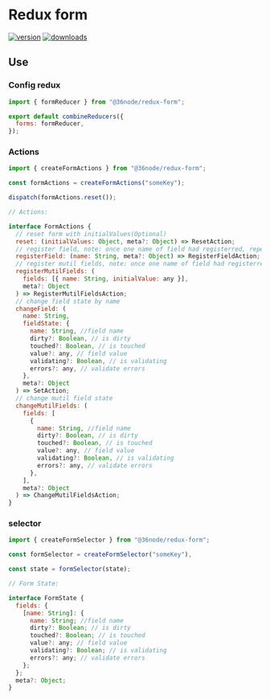 # Redux form

[![version][0]][1] [![downloads][2]][3]

## Use

### Config redux

```js
import { formReducer } from "@36node/redux-form";

export default combineReducers({
  forms: formReducer,
});
```

### Actions

```js
import { createFormActions } from "@36node/redux-form";

const formActions = createFormActions("someKey");

dispatch(formActions.reset());

// Actions:

interface FormActions {
  // reset form with initialValues(Optional)
  reset: (initialValues: Object, meta?: Object) => ResetAction;
  // register field, note: once one name of field had registerred, repeat register action will be no effect
  registerField: (name: String, meta?: Object) => RegisterFieldAction;
  // register mutil fields, note: once one name of field had registerred, repeat register action will be no effect
  registerMutilFields: (
    fields: [{ name: String, initialValue: any }],
    meta?: Object
  ) => RegisterMutilFieldsAction;
  // change field state by name
  changeField: (
    name: String,
    fieldState: {
      name: String, //field name
      dirty?: Boolean, // is dirty
      touched?: Boolean, // is touched
      value?: any, // field value
      validating?: Boolean, // is validating
      errors?: any, // validate errors
    },
    meta?: Object
  ) => SetAction;
  // change mutil field state
  changeMutilFields: (
    fields: [
      {
        name: String, //field name
        dirty?: Boolean, // is dirty
        touched?: Boolean, // is touched
        value?: any, // field value
        validating?: Boolean, // is validating
        errors?: any, // validate errors
      },
    ],
    meta?: Object
  ) => ChangeMutilFieldsAction;
}
```

### selector

```js
import { createFormSelector } from "@36node/redux-form";

const formSelector = createFormSelector("someKey"),

const state = formSelector(state);

// Form State:

interface FormState {
  fields: {
    [name: String]: {
      name: String; //field name
      dirty?: Boolean; // is dirty
      touched?: Boolean; // is touched
      value?: any; // field value
      validating?: Boolean; // is validating
      errors?: any; // validate errors
    };
  };
  meta?: Object;
}

```

[0]: https://img.shields.io/npm/v/@36node/redux-form.svg?style=flat
[1]: https://npmjs.com/package/@36node/redux-form
[2]: https://img.shields.io/npm/dm/@36node/redux-form.svg?style=flat
[3]: https://npmjs.com/package/@36node/redux-form
